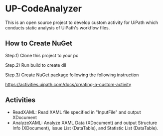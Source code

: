 # UP-CodeAnalyzer

This is an open source project to develop custom activity for UiPath which conducts static analysis of UiPath's workflow files.


## How to Create NuGet

Step.1) Clone this project to your pc

Step.2) Run build to create dll

Step.3) Create NuGet package following the following instruction

https://activities.uipath.com/docs/creating-a-custom-activity


## Activities

* ReadXAML: Read XAML file specified in "InputFile" and output XDocument
* AnalyzeXAML: Analyze XAML Data (XDocument) and output Structure Info (XDocument), Issue List (DataTable), and Statistic List (DataTable).

